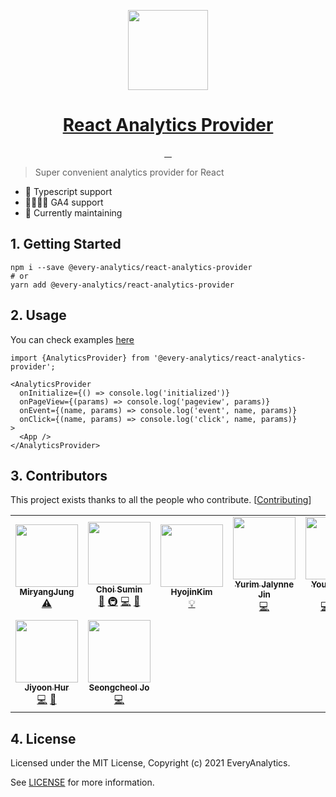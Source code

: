 <p align="center">
  <a href="https://everyanalytics.github.io/web-analytics-handbook/docs/react-analytics-provider/intro" target="blank">
    <img src="https://user-images.githubusercontent.com/3839771/128202563-2f5b9fc6-6b7d-4baf-9861-0cff67993be1.png" height="128">
    <h1 align="center">React Analytics Provider</h1>
  </a>
</p>

<p align="center">
  <a aria-label="NPM version" href="https://www.npmjs.com/package/@every-analytics/react-analytics-provider">
    <img alt="" src="https://img.shields.io/npm/v/@every-analytics/react-analytics-provider.svg?style=for-the-badge&labelColor=000000">
  </a>
  <a aria-label="License" href="https://github.com/EveryAnalytics/react-analytics-provider/blob/main/LICENSE">
    <img alt="" src="https://img.shields.io/npm/l/@every-analytics/react-analytics-provider.svg?style=for-the-badge&labelColor=000000">
  </a>
  <a aria-label="GitHub Stars" href="https://github.com/EveryAnalytics/react-analytics-provider">
    <img alt="" src="https://img.shields.io/github/stars/EveryAnalytics/react-analytics-provider?style=for-the-badge&labelColor=000000">
  </a>
  <a aria-label="Web Analytics Handbook" href="https://everyanalytics.github.io/web-analytics-handbook/">
    <img alt="" src="https://img.shields.io/badge/Web%20Analytics%20Handbook-skyblue.svg?style=for-the-badge&label=handbook&labelColor=000000&logoWidth=20">
  </a>
</p>

> Super convenient analytics provider for React

- 💙 Typescript support
- 👨‍👩‍👧‍👦 GA4 support
- 🏃 Currently maintaining


## 1. Getting Started

```shell
npm i --save @every-analytics/react-analytics-provider
# or
yarn add @every-analytics/react-analytics-provider
```

## 2. Usage

You can check examples [here](https://github.com/EveryAnalytics/react-analytics-provider/tree/main/demo)

```tsx
import {AnalyticsProvider} from '@every-analytics/react-analytics-provider';

<AnalyticsProvider
  onInitialize={() => console.log('initialized')}
  onPageView={(params) => console.log('pageview', params)}
  onEvent={(name, params) => console.log('event', name, params)}
  onClick={(name, params) => console.log('click', name, params)}
>
  <App />
</AnalyticsProvider>
```

## 3. Contributors

This project exists thanks to all the people who contribute. [[Contributing](https://github.com/EveryAnalytics/react-analytics-provider/blob/main/CONTRIBUTING.md)]


<!-- ALL-CONTRIBUTORS-LIST:START - Do not remove or modify this section -->
<!-- prettier-ignore-start -->
<!-- markdownlint-disable -->
<table>
  <tr>
    <td align="center"><a href="http://miryang.dev"><img src="https://avatars.githubusercontent.com/u/48237511?v=4?s=100" width="100px;" alt=""/><br /><sub><b>MiryangJung</b></sub></a><br /><a href="https://github.com/EveryAnalytics/react-analytics-provider/commits?author=MiryangJung" title="Tests">⚠️</a></td>
    <td align="center"><a href="https://sumini.dev"><img src="https://avatars.githubusercontent.com/u/48555121?v=4?s=100" width="100px;" alt=""/><br /><sub><b>Choi Sumin</b></sub></a><br /><a href="https://github.com/EveryAnalytics/react-analytics-provider/commits?author=greatSumini" title="Documentation">📖</a> <a href="#infra-greatSumini" title="Infrastructure (Hosting, Build-Tools, etc)">🚇</a> <a href="https://github.com/EveryAnalytics/react-analytics-provider/commits?author=greatSumini" title="Code">💻</a> <a href="https://github.com/EveryAnalytics/react-analytics-provider/pulls?q=is%3Apr+reviewed-by%3AgreatSumini" title="Reviewed Pull Requests">👀</a></td>
    <td align="center"><a href="https://velog.io/@gwsyl22"><img src="https://avatars.githubusercontent.com/u/60775453?v=4?s=100" width="100px;" alt=""/><br /><sub><b>HyojinKim</b></sub></a><br /><a href="#example-hy57in" title="Examples">💡</a></td>
    <td align="center"><a href="https://milooy.wordpress.com/"><img src="https://avatars.githubusercontent.com/u/3839771?v=4?s=100" width="100px;" alt=""/><br /><sub><b>Yurim Jalynne Jin</b></sub></a><br /><a href="https://github.com/EveryAnalytics/react-analytics-provider/commits?author=milooy" title="Code">💻</a></td>
    <td align="center"><a href="https://p-iknow.netlify.app/"><img src="https://avatars.githubusercontent.com/u/35516239?v=4?s=100" width="100px;" alt=""/><br /><sub><b>Youngchang Lee</b></sub></a><br /><a href="https://github.com/EveryAnalytics/react-analytics-provider/commits?author=p-iknow" title="Code">💻</a> <a href="#infra-p-iknow" title="Infrastructure (Hosting, Build-Tools, etc)">🚇</a> <a href="https://github.com/EveryAnalytics/react-analytics-provider/pulls?q=is%3Apr+reviewed-by%3Ap-iknow" title="Reviewed Pull Requests">👀</a></td>
    <td align="center"><a href="http://hiphapis.net"><img src="https://avatars.githubusercontent.com/u/18629?v=4?s=100" width="100px;" alt=""/><br /><sub><b>Johan Kim</b></sub></a><br /><a href="https://github.com/EveryAnalytics/react-analytics-provider/pulls?q=is%3Apr+reviewed-by%3Ahiphapis" title="Reviewed Pull Requests">👀</a></td>
    <td align="center"><a href="https://www.youtube.com/channel/UCdnWPvHy7CbsWAgT7F8aS-A"><img src="https://avatars.githubusercontent.com/u/59904672?v=4?s=100" width="100px;" alt=""/><br /><sub><b>Leehaeun</b></sub></a><br /><a href="https://github.com/EveryAnalytics/react-analytics-provider/commits?author=Leehaeun0" title="Code">💻</a> <a href="https://github.com/EveryAnalytics/react-analytics-provider/pulls?q=is%3Apr+reviewed-by%3ALeehaeun0" title="Reviewed Pull Requests">👀</a></td>
  </tr>
  <tr>
    <td align="center"><a href="https://forhjy.medium.com/"><img src="https://avatars.githubusercontent.com/u/60052127?v=4?s=100" width="100px;" alt=""/><br /><sub><b>Jiyoon Hur</b></sub></a><br /><a href="https://github.com/EveryAnalytics/react-analytics-provider/commits?author=jiyoon1156" title="Code">💻</a> <a href="https://github.com/EveryAnalytics/react-analytics-provider/pulls?q=is%3Apr+reviewed-by%3Ajiyoon1156" title="Reviewed Pull Requests">👀</a></td>
    <td align="center"><a href="https://github.com/josworks27"><img src="https://avatars.githubusercontent.com/u/48130830?v=4?s=100" width="100px;" alt=""/><br /><sub><b>Seongcheol Jo</b></sub></a><br /><a href="https://github.com/EveryAnalytics/react-analytics-provider/commits?author=josworks27" title="Code">💻</a></td>
  </tr>
</table>

<!-- markdownlint-restore -->
<!-- prettier-ignore-end -->

<!-- ALL-CONTRIBUTORS-LIST:END -->


## 4. License

Licensed under the MIT License, Copyright (c) 2021 EveryAnalytics.

See [LICENSE](https://github.com/EveryAnalytics/react-analytics-provider/blob/main/LICENSE) for more information.
